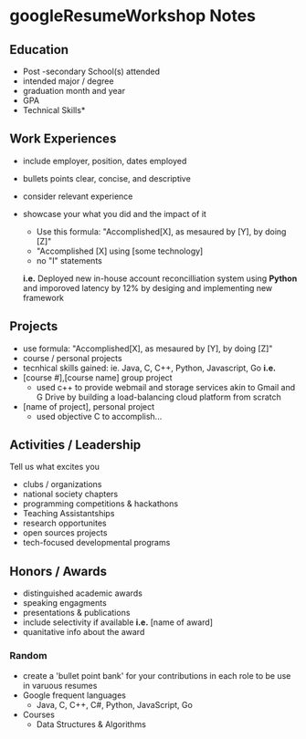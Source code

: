 # googleResumeWorkshop Notes

## Education
  - Post -secondary School(s) attended
  - intended major / degree
  - graduation month and year
  - GPA
  - Technical Skills*

## Work Experiences
  - include employer, position, dates employed
  - bullets points clear, concise, and descriptive
  - consider relevant experience
  - showcase your what you did and the impact of it
    - Use this formula: "Accomplished[X], as mesaured by [Y], by doing [Z]"
    -  "Accomplished [X] using [some technology]
    - no "I" statements
    
    **i.e.** Deployed new in-house account reconcilliation system using **Python** and imporoved latency by 12% by desiging and implementing new framework
    
## Projects
  - use formula: "Accomplished[X], as mesaured by [Y], by doing [Z]"
  - course / personal projects
  - tecnhical skills gained: ie. Java, C, C++, Python, Javascript, Go
  **i.e.**
  - [course #],[course name] group project
    - used c++ to provide webmail and storage services akin to Gmail and G Drive by building a load-balancing cloud platform from scratch
  - [name of project], personal project 
    - used objective C to accomplish...
  
## Activities / Leadership
Tell us what excites you
  - clubs / organizations
  - national society chapters
  - programming competitions & hackathons
  - Teaching Assistantships
  - research opportunites
  - open sources projects
  - tech-focused developmental programs
  
## Honors / Awards
  - distinguished academic awards
  - speaking engagments
  - presentations & publications
  - include selectivity if available
**i.e.**
  [name of award]
  - quanitative info about the award

    
### Random
  - create a 'bullet point bank' for your contributions in each role to be use in varuous resumes
  - Google frequent languages
    - Java, C, C++, C#, Python, JavaScript, Go
  - Courses
    - Data Structures & Algorithms
  
  
